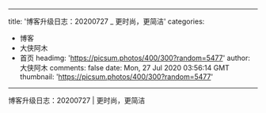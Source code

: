 
---
title: '博客升级日志：20200727 _ 更时尚，更简洁'
categories: 
 - 博客
 - 大侠阿木
 - 首页
headimg: 'https://picsum.photos/400/300?random=5477'
author: 大侠阿木
comments: false
date: Mon, 27 Jul 2020 03:56:14 GMT
thumbnail: 'https://picsum.photos/400/300?random=5477'
---

<div>   
博客升级日志：20200727 | 更时尚，更简洁  
</div>
            